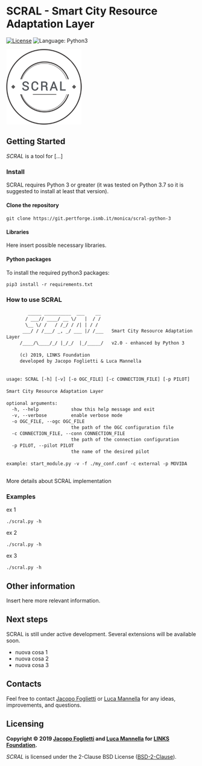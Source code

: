 # SCRAL - Smart City Resource Adaptation Layer

[![License](https://img.shields.io/badge/License-BSD%202--Clause-orange.svg)](https://opensource.org/licenses/BSD-2-Clause)
![Language: Python3](https://img.shields.io/badge/language-python3-blue.svg)

![Logo](images/SCRAL-Logo-200x200.png)


## Getting Started
*SCRAL* is a tool for [...]

### Install
SCRAL requires Python 3 or greater (it was tested on Python 3.7 so it is suggested to install at least that version).

#### Clone the repository
```
git clone https://git.pertforge.ismb.it/monica/scral-python-3
```

#### Libraries
Here insert possible necessary libraries.

#### Python packages
To install the required python3 packages:
```
pip3 install -r requirements.txt
```


### How to use SCRAL
```
        _____ __________  ___    __                                     
       / ___// ____/ __ \/   |  / /                                     
       \__ \/ /   / /_/ / /| | / /                                      
      ___/ / /___/ _, _/ ___ |/ /___   Smart City Resource Adaptation Layer                                 
     /____/\____/_/ |_/_/  |_/_____/   v2.0 - enhanced by Python 3

     (c) 2019, LINKS Foundation
     developed by Jacopo Foglietti & Luca Mannella


usage: SCRAL [-h] [-v] [-o OGC_FILE] [-c CONNECTION_FILE] [-p PILOT]

Smart City Resource Adaptation Layer

optional arguments:
  -h, --help            show this help message and exit
  -v, --verbose         enable verbose mode
  -o OGC_FILE, --ogc OGC_FILE
                        the path of the OGC configuration file
  -c CONNECTION_FILE, --conn CONNECTION_FILE
                        the path of the connection configuration
  -p PILOT, --pilot PILOT
                        the name of the desired pilot

example: start_module.py -v -f ./my_conf.conf -c external -p MOVIDA
  
```

More details about SCRAL implementation

### Examples
ex 1
```
./scral.py -h
```

ex 2
```
./scral.py -h
```

ex 3
```
./scral.py -h
```


## Other information
Insert here more relevant information.


## Next steps
SCRAL is still under active development. Several extensions will be available soon.

* nuova cosa 1
* nuova cosa 2
* nuova cosa 3


## Contacts
Feel free to contact [Jacopo Foglietti](http://ismb.it/jacopo.foglietti/) or [Luca Mannella](http://ismb.it/luca.mannella)
for any ideas, improvements, and questions.


## Licensing
**Copyright © 2019 [Jacopo Foglietti](http://ismb.it/jacopo.foglietti/)
and [Luca Mannella](http://ismb.it/luca.mannella) for [LINKS Foundation](http://linksfoundation.com/).**

*SCRAL* is licensed under the 2-Clause BSD License ([BSD-2-Clause](https://opensource.org/licenses/BSD-2-Clause)).
